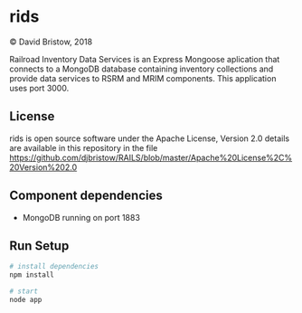# rids
&copy; David Bristow, 2018

Railroad Inventory Data Services is an Express Mongoose aplication that connects to a MongoDB database containing inventory collections and provide data services to RSRM and MRIM components. This application uses port 3000.

## License
rids is open source software under the Apache License, Version 2.0 details are available in this repository in the file https://github.com/djbristow/RAILS/blob/master/Apache%20License%2C%20Version%202.0

## Component dependencies
* MongoDB running on port 1883


## Run Setup

``` bash
# install dependencies
npm install

# start
node app
```
